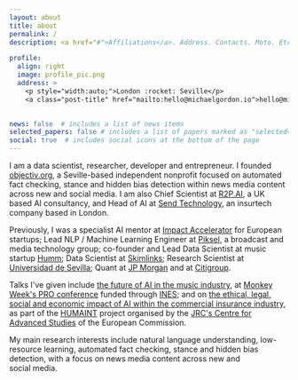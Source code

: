 ```yaml
---
layout: about
title: about
permalink: /
description: <a href="#">Affiliations</a>. Address. Contacts. Moto. Etc.

profile:
  align: right
  image: profile_pic.png
  address: >
    <p style="width:auto;">London :rocket: Seville</p>
    <a class="post-title" href="mailto:hello@michaelgordon.io">hello@michaelgordon.io</a>
    

news: false  # includes a list of news items
selected_papers: false # includes a list of papers marked as "selected={true}"
social: true  # includes social icons at the bottom of the page
---
```


I am a data scientist, researcher, developer and entrepreneur. I founded [objectiv.org](https://objectiv.org/), a Seville-based independent nonprofit focused on automated fact checking, stance and hidden bias detection within news media content across new and social media. I am also Chief Scientist at [R2P.AI](https://r2p.ai/), a UK based AI consultancy, and Head of AI at [Send Technology](https://send.technology/), an insurtech company based in London. 

Previously, I was a specialist AI mentor at [Impact Accelerator](https://www.impact-accelerator.com/) for European startups; Lead NLP / Machine Learning Engineer at [Piksel](https://piksel.com/), a broadcast and media technology group; co-founder and Lead Data Scientist at music startup [Humm](https://www.linkedin.com/company/humm-ltd/); Data Scientist at [Skimlinks](https://skimlinks.com/); Research Scientist at [Universidad de Sevilla](https://www.us.es/); Quant at [JP Morgan](https://www.jpmorgan.com/) and at [Citigroup](https://www.citigroup.com/citi/).

Talks I've given include [the future of AI in the music industry](https://www.monkeyweek.org/en/speakers/michael-gordon-uk/), at [Monkey Week's PRO conference](https://www.monkeyweek.org/en/monkey-week-pro-2020/) funded through [INES](https://www.ines-festivals.eu/); and on [the ethical, legal, social and economic impact of AI within the commercial insurance industry](https://ec.europa.eu/jrc/communities/en/community/humaint/event/humaint-winter-school-ai-ethical-social-legal-and-economic-impact), as part of the [HUMAINT](https://ec.europa.eu/jrc/communities/en/community/humaint) project organised by the [JRC's Centre for Advanced Studies](https://ec.europa.eu/jrc/en/research/centre-advanced-studies) of the European Commission. 

My main research interests include natural language understanding, low-resource learning, automated fact checking, stance and hidden bias detection, with a focus on news media content across new and social media. 
